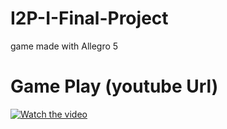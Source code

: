 # I2P-I-Final-Project
game made with Allegro 5


# Game Play (youtube Url)
[![Watch the video](https://img.youtube.com/vi/F5OcfqxftyY/maxresdefault.jpg)](https://www.youtube.com/watch?v=F5OcfqxftyY)
